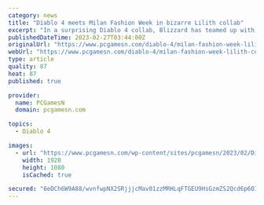```yaml
---
category: news
title: "Diablo 4 meets Milan Fashion Week in bizarre Lilith collab"
excerpt: "In a surprising Diablo 4 collab, Blizzard has teamed up with one of Milan Fashion Week's most prestigious designers to bring the RPG game's antagonist to life."
publishedDateTime: 2023-02-27T03:44:00Z
originalUrl: "https://www.pcgamesn.com/diablo-4/milan-fashion-week-lilith-collab"
webUrl: "https://www.pcgamesn.com/diablo-4/milan-fashion-week-lilith-collab"
type: article
quality: 87
heat: 87
published: true

provider:
  name: PCGamesN
  domain: pcgamesn.com

topics:
  - Diablo 4

images:
  - url: "https://www.pcgamesn.com/wp-content/sites/pcgamesn/2023/02/Diablo-4-milan-fashion-week-lilith.jpg"
    width: 1920
    height: 1080
    isCached: true

secured: "6eDCh6W9A88/wvnfwpNX2SRjjjcMav01zzMRHLqFTGEU9HsGzmZS2Qcd6p6OIkrx2sfzDBnaMnCxAs5aNqqKydsGMkm1PMSSEusMXGFwCZuzz6Ur2r+5RGzx3Zp4y8QVsKUS/2FDa2DVyL8SD76NxGqiecHneHEET4JmqVJD/JUdU/2hff1IWN/kPYP79EUH1dcQI868/gAIIINdwEmx+ASSja0k60k86N2CDdwSsc1ND37iWLaDSPENmWyJkvg5W1k+0+7AtOlV2XFhY9VwZl1MiQ1yosObPhbX2WTW19NlrSbijZjzUQCFX+hZTzPW9sKoj87kgClVxQxM8OuGvyfEsBJnnrxuvBDl1I46tjI=;pKohUco/C5Lxklwy5PgFAA=="
---
```


